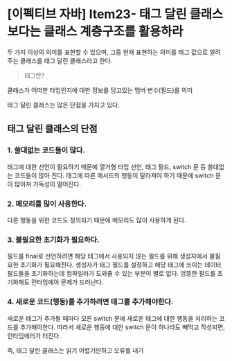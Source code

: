 # [이펙티브 자바] Item23- 태그 달린 클래스보다는 클래스 계층구조를 활용하라

두 가지 이상의 의미를 표현할 수 있으며, 그중 현재 표현하는 의미를 태그 값으로 알려주는 클래스를 태그 달린 클래스라고 한다.

> 태그란?

클래스가 어떠한 타입인지에 대한 정보를 담고있는 멤버 변수(필드)를 의미

태그 달린 클래스는 많은 단점을 가지고 있다.

## 태그 달린 클래스의 단점

### 1. 쓸대없는 코드들이 많다.

태그에 대한 선언이 필요하기 때문에 열거형 타입 선언, 태그 필드, switch 문 등 쓸대없는 코드들이 많아 진다. 태그에 따른 메서드의 행동이 달라져야 하기 때문에 switch 문이 많아져 가독성이 떨어진다.

### 2. 메모리를 많이 사용한다.

다른 행동을 위한 코드도 정의되기 때문에 메모리도 많이 사용하게 된다.

### 3. 불필요한 초기화가 필요하다.

필드를 final로 선언하려면 해당 태그에서 사용되지 않는 필드를 위해 생성자에서 불필요한 초기화가 필요해진다. 생성자가 태그 필드를 설정하고 해당 태그에 쓰이는 데이터 필드들을 초기화하는데 컴파일러가 도와줄 수 있는 부분이 별로 없다. 엉뚱한 필드를 초기화해도 런타임에야 문제가 드러난다.

### 4. 새로운 코드(행동)를 추가하려면 태그를 추가해야한다.

새로운 태그가 추가될 때마다 모든 switch 문에 새로운 태그에 대한 행동을 처리하는 코드를 추가해야한다. 따라서 새로운 행동에 대한 switch 문이 하나라도 빼먹고 작성되면, 런타임에러가 터진다.

즉, 태그 달린 클래스는 읽기 어렵기만하고 오류를 내기